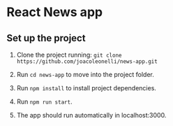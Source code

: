 # React News app

## Set up the project

1. Clone the project running: `git clone https://github.com/joacoleonelli/news-app.git`

2. Run `cd news-app` to move into the project folder.

3. Run `npm install` to install project dependencies.

3. Run `npm run start`.

4. The app should run automatically in localhost:3000.
